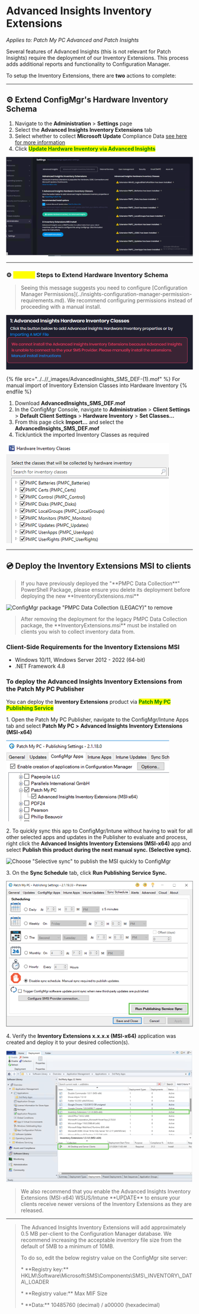 # Advanced Insights Inventory Extensions

_Applies to: Patch My PC Advanced and Patch Insights_

Several features of Advanced Insights (this is not relevant for Patch Insights) require the deployment of our Inventory Extensions. This process adds additional reports and functionality to Configuration Manager.

To setup the Inventory Extensions, there are **two** actions to complete:

***

## ⚙ Extend ConfigMgr's Hardware Inventory Schema

1. Navigate to the **Administration** > **Settings** page&#x20;
2. Select the **Advanced Insights Inventory Extensions** tab
3. Select whether to collect **Microsoft Update** Compliance Data [see here for more information](../advanced-insights-and-microsoft-updates-inventory.md)
4. Click <mark style="color:green;">**Update Hardware Inventory via Advanced Insights**</mark>

![](/_images/Inventory_Extensions_Settings)

***

### ⚙ <mark style="color:yellow;">Manual</mark> Steps to Extend Hardware Inventory Schema

<blockquote class="wp-block-quote">
<p>Seeing this message suggests you need to configure [Configuration Manager Permissions](../insights-configuration-manager-permission-requirements.md). We recommend configuring permissions instead of proceeding with a manual install.</p>
</blockquote>

![](/_images/image002-(2).png)

{% file src="../..//_images/AdvancedInsights_SMS_DEF-(1).mof" %}
For manual import of Inventory Extension Classes into Hardware Inventory
{% endfile %}

1. Download **AdvancedInsights\_SMS\_DEF.mof**
2. In the ConfigMgr Console, navigate to **Administration** > **Client Settings** > **Default Client Settings** > **Hardware Inventory** > **Set Classes...**
3. From this page click **Import...** and select the **AdvancedInsights\_SMS\_DEF.mof**
4. Tick/untick the imported Inventory Classes as required

![](/_images/image-(1258).png "Inventory Classes displayed In Hardware Inventory Client Settings")

***

## 💿 Deploy the Inventory Extensions MSI to clients

<blockquote class="wp-block-quote">
<p>If you have previously deployed the "**PMPC Data Collection**" PowerShell Package, please ensure you delete its deployment before deploying the new **InventoryExtensions.msi**</p>
</blockquote>

![](/_images/image-(1325).png "ConfigMgr package \"PMPC Data Collection (LEGACY)\" to remove")

<blockquote class="wp-block-quote">
<p>After removing the deployment for the legacy PMPC Data Collection package, the **InventoryExtensions.msi** must be installed on clients you wish to collect inventory data from.</p>
</blockquote>

### Client-Side Requirements for the Inventory Extensions MSI

* Windows 10/11, Windows Server 2012 - 2022 (64-bit)
* .NET Framework 4.8

### To deploy the Advanced Insights Inventory Extensions from the Patch My PC Publisher

You can deploy the **Inventory Extensions** product via <mark style="color:green;">**Patch My PC Publishing Service**</mark>

1\. Open the Patch My PC Publisher, navigate to the ConfigMgr/Intune Apps tab and select **Patch My PC >** **Advanced Insights Inventory Extensions (MSI-x64)**

![](/_images/image-(1321).png "Advanced Insights Inventory Extensions app in the PMPC Publisher")

2\. To quickly sync this app to ConfigMgr/Intune without having to wait for all other selected apps and updates in the Publisher to evaluate and process, right click the **Advanced Insights Inventory Extensions (MSI-x64)** app and select **Publish this product during the next manual sync. (Selective sync).**

![](/_images/image-(1326).png "Choose \"Selective sync\" to publish the MSI quickly to ConfigMgr")

3\. On the **Sync Schedule** tab, click **Run Publishing Service Sync.**

![](/_images/image-(1327).png "Publisher Sync")

4\. Verify the **Inventory Extensions x.x.x.x (MSI-x64)** application was created and deploy it to your desired collection(s).

![](/_images/image-(1329).png "Inventory Extensions app created successfully")

<blockquote class="wp-block-quote is-note">
<p>We also recommend that you enable the Advanced Insights Inventory Extensions (MSI-x64) WSUS/Intune **UPDATE** to ensure your clients receive newer versions of the Inventory Extensions as they are released.</p>
</blockquote>

***

<blockquote class="wp-block-quote is-note">
<p>The Advanced Insights Inventory Extensions will add approximately 0.5 MB per-client to the Configuration Manager database. We recommend increasing the acceptable inventory file size from the default of 5MB to a minimum of 10MB.&#x20;</p>
<p>To do so, edit the below registry value on the ConfigMgr site server:</p>
<p>* **Registry key:** HKLM\Software\Microsoft\SMS\Components\SMS\_INVENTORY\_DATA\_LOADER</p>
<p>* **Registry value:** Max MIF Size&#x20;</p>
<p>* **Data:** 10485760 (decimal) / a00000 (hexadecimal)&#x20;</p>
</blockquote>